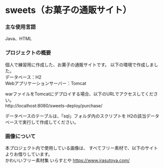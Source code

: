 # sweets（お菓子の通販サイト）
### 主な使用言語
Java、HTML

### プロジェクトの概要
個人で練習用に作成した、お菓子の通販サイトです。
以下の環境で作成しました。<br>
データベース：H2<br>
Webアプリケーションサーバー：Tomcat<br>

warファイルをTomcatにデプロイする場合、以下のURLでアクセスしてください。<br>
http://localhost:8080/sweets-deploy/purchase/

データベースのテーブルは、「sql」フォルダ内のスクリプトを
H2の該当データベースで実行して作成してください。

### 画像について
本プロジェクト内で使用している画像は、 すべてフリー素材で、以下のサイトよりお借りしています。<br>
かわいいフリー素材集 いらすとや https://www.irasutoya.com/
